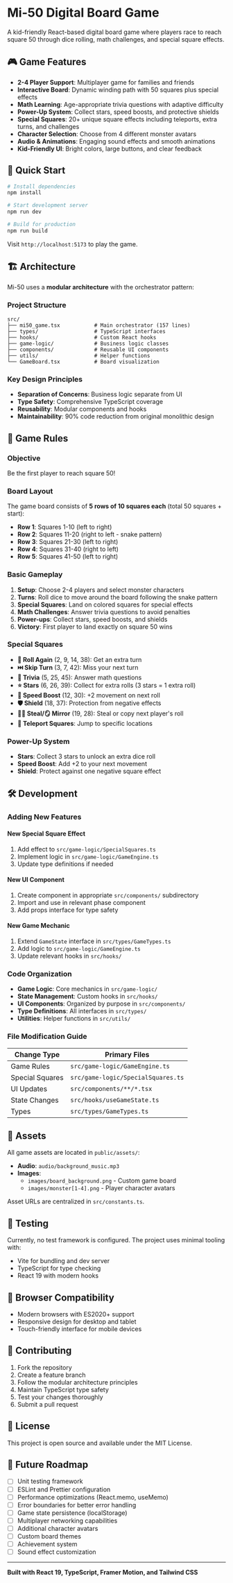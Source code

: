 # Mi-50 Digital Board Game

A kid-friendly React-based digital board game where players race to reach square 50 through dice rolling, math challenges, and special square effects.

## 🎮 Game Features

- **2-4 Player Support**: Multiplayer game for families and friends
- **Interactive Board**: Dynamic winding path with 50 squares plus special effects
- **Math Learning**: Age-appropriate trivia questions with adaptive difficulty
- **Power-Up System**: Collect stars, speed boosts, and protective shields
- **Special Squares**: 20+ unique square effects including teleports, extra turns, and challenges
- **Character Selection**: Choose from 4 different monster avatars
- **Audio & Animations**: Engaging sound effects and smooth animations
- **Kid-Friendly UI**: Bright colors, large buttons, and clear feedback

## 🚀 Quick Start

```bash
# Install dependencies
npm install

# Start development server
npm run dev

# Build for production
npm run build
```

Visit `http://localhost:5173` to play the game.

## 🏗️ Architecture

Mi-50 uses a **modular architecture** with the orchestrator pattern:

### Project Structure
```
src/
├── mi50_game.tsx           # Main orchestrator (157 lines)
├── types/                  # TypeScript interfaces
├── hooks/                  # Custom React hooks
├── game-logic/             # Business logic classes
├── components/             # Reusable UI components
├── utils/                  # Helper functions
└── GameBoard.tsx           # Board visualization
```

### Key Design Principles
- **Separation of Concerns**: Business logic separate from UI
- **Type Safety**: Comprehensive TypeScript coverage
- **Reusability**: Modular components and hooks
- **Maintainability**: 90% code reduction from original monolithic design

## 🎯 Game Rules

### Objective
Be the first player to reach square 50!

### Board Layout
The game board consists of **5 rows of 10 squares each** (total 50 squares + start):
- **Row 1**: Squares 1-10 (left to right)
- **Row 2**: Squares 11-20 (right to left - snake pattern)
- **Row 3**: Squares 21-30 (left to right)
- **Row 4**: Squares 31-40 (right to left)
- **Row 5**: Squares 41-50 (left to right)

### Basic Gameplay
1. **Setup**: Choose 2-4 players and select monster characters
2. **Turns**: Roll dice to move around the board following the snake pattern
3. **Special Squares**: Land on colored squares for special effects
4. **Math Challenges**: Answer trivia questions to avoid penalties
5. **Power-ups**: Collect stars, speed boosts, and shields
6. **Victory**: First player to land exactly on square 50 wins

### Special Squares
- **🎲 Roll Again** (2, 9, 14, 38): Get an extra turn
- **⏭️ Skip Turn** (3, 7, 42): Miss your next turn
- **🧠 Trivia** (5, 25, 45): Answer math questions
- **⭐ Stars** (6, 26, 39): Collect for extra rolls (3 stars = 1 extra roll)
- **💨 Speed Boost** (12, 30): +2 movement on next roll
- **🛡️ Shield** (18, 37): Protection from negative effects
- **🏴‍☠️ Steal/🪞 Mirror** (19, 28): Steal or copy next player's roll
- **📍 Teleport Squares**: Jump to specific locations

### Power-Up System
- **Stars**: Collect 3 stars to unlock an extra dice roll
- **Speed Boost**: Add +2 to your next movement
- **Shield**: Protect against one negative square effect

## 🛠️ Development

### Adding New Features

#### New Special Square Effect
1. Add effect to `src/game-logic/SpecialSquares.ts`
2. Implement logic in `src/game-logic/GameEngine.ts`
3. Update type definitions if needed

#### New UI Component
1. Create component in appropriate `src/components/` subdirectory
2. Import and use in relevant phase component
3. Add props interface for type safety

#### New Game Mechanic
1. Extend `GameState` interface in `src/types/GameTypes.ts`
2. Add logic to `src/game-logic/GameEngine.ts`
3. Update relevant hooks in `src/hooks/`

### Code Organization

- **Game Logic**: Core mechanics in `src/game-logic/`
- **State Management**: Custom hooks in `src/hooks/`
- **UI Components**: Organized by purpose in `src/components/`
- **Type Definitions**: All interfaces in `src/types/`
- **Utilities**: Helper functions in `src/utils/`

### File Modification Guide

| Change Type | Primary Files |
|-------------|---------------|
| Game Rules | `src/game-logic/GameEngine.ts` |
| Special Squares | `src/game-logic/SpecialSquares.ts` |
| UI Updates | `src/components/**/*.tsx` |
| State Changes | `src/hooks/useGameState.ts` |
| Types | `src/types/GameTypes.ts` |

## 🎨 Assets

All game assets are located in `public/assets/`:

- **Audio**: `audio/background_music.mp3`
- **Images**: 
  - `images/board_background.png` - Custom game board
  - `images/monster[1-4].png` - Player character avatars

Asset URLs are centralized in `src/constants.ts`.

## 🧪 Testing

Currently, no test framework is configured. The project uses minimal tooling with:
- Vite for bundling and dev server
- TypeScript for type checking
- React 19 with modern hooks

## 📱 Browser Compatibility

- Modern browsers with ES2020+ support
- Responsive design for desktop and tablet
- Touch-friendly interface for mobile devices

## 🤝 Contributing

1. Fork the repository
2. Create a feature branch
3. Follow the modular architecture principles
4. Maintain TypeScript type safety
5. Test your changes thoroughly
6. Submit a pull request

## 📄 License

This project is open source and available under the MIT License.

## 🎯 Future Roadmap

- [ ] Unit testing framework
- [ ] ESLint and Prettier configuration
- [ ] Performance optimizations (React.memo, useMemo)
- [ ] Error boundaries for better error handling
- [ ] Game state persistence (localStorage)
- [ ] Multiplayer networking capabilities
- [ ] Additional character avatars
- [ ] Custom board themes
- [ ] Achievement system
- [ ] Sound effect customization

---

**Built with React 19, TypeScript, Framer Motion, and Tailwind CSS**